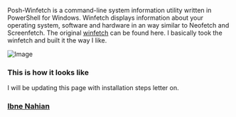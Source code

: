Posh-Winfetch is a command-line system information utility written in PowerShell for Windows. Winfetch displays information about your operating system, software and hardware in an way similar to Neofetch and Screenfetch. The original [winfetch](https://github.com/lptstr/winfetch) can be found here. I basically took the winfetch and built it the way I like.

![Image](https://raw.githubusercontent.com/evilprince2009/Posh-Winfetch-remake/main/Screenshot%20(53).png)

### This is how it looks like

I will be updating this page with installation steps letter on.



### [Ibne Nahian](https://www.facebook.com/evilprince2009)
